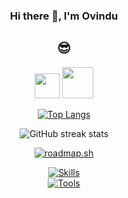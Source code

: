 <div align="center">

### Hi there 👋, I'm Ovindu
## 😎 

[<img src="https://img.icons8.com/doodle/48/linkedin--v2.png" height="40">](https://www.linkedin.com/in/ovindu-pathiraja-staffordshire/)
[<img src="https://img.icons8.com/sf-regular/48/ffffff/medium-logo.png" height="50">](https://ovindupathiraja.medium.com/)


[![Top Langs](https://github-readme-stats.vercel.app/api/top-langs/?username=OvinduPathiraja&layout=compact&theme=dark)](https://github.com/anuraghazra/github-readme-stats)

![GitHub streak stats](https://streak-stats.demolab.com/?user=OvinduPathiraja&theme=dark)



[![roadmap.sh](https://api.roadmap.sh/v1-badge/wide/65e7503fae8aebdd807ad880?variant=light&roadmaps=frontend%2Cbackend%2Cfull-stack%2Cqa)](https://roadmap.sh)

[![Skills](https://skillicons.dev/icons?i=react,flutter,kotlin,html,css,js,php,java,mysql&perline=10)](https://skillicons.dev)
</br>
[![Tools](https://skillicons.dev/icons?i=vscode,visualstudio,idea,androidstudio,postman&perline=10)](https://skillicons.dev)


</div>

<!--[![Harlok's WakaTime stats](https://github-readme-stats.vercel.app/api/wakatime?username=ovindupathiraja&theme=dark)](https://github.com/OvinduPathiraja/github-readme-stats) -->
